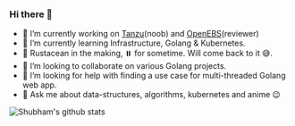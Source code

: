 ### Hi there 👋

- 🔭 I’m currently working on [Tanzu](https://github.com/vmware-tanzu)(noob) and [OpenEBS](https://github.com/openebs)(reviewer)
- 🌱 I’m currently learning Infrastructure, Golang & Kubernetes.
- :crab: Rustacean in the making, ⏸️ for sometime. Will come back to it 😅.
- 👯 I’m looking to collaborate on various Golang projects.
- 🤔 I’m looking for help with finding a use case for multi-threaded Golang web app.
- 💬 Ask me about data-structures, algorithms, kubernetes and anime :wink:

![Shubham's github stats](https://github-readme-stats.vercel.app/api?username=shubham14bajpai&show_icons=true&theme=cobalt)

<!--
**shubham14bajpai/shubham14bajpai** is a ✨ _special_ ✨ repository because its `README.md` (this file) appears on your GitHub profile.

Here are some ideas to get you started:

- 🔭 I’m currently working on ...
- 🌱 I’m currently learning ...
- 👯 I’m looking to collaborate on ...
- 🤔 I’m looking for help with ...
- 💬 Ask me about ...
- 📫 How to reach me: ...
- 😄 Pronouns: ...
- ⚡ Fun fact: ...
-->
